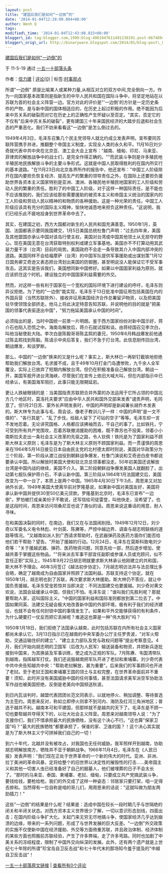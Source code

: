 ```yaml
--- 
layout: post 
title: "建国后我们是如何“一边倒”的" 
date: '2014-01-04T12:28:00.004+08:00' 
author: Wenh Q
tags:
modified\_time: '2014-01-04T12:43:08.815+08:00' 
blogger\_id: tag:blogger.com,1999:blog-4961947611491238191.post-6674894483471982362
blogger\_orig\_url: http://binaryware.blogspot.com/2014/01/blog-post\_8899.html
---
```

[建国后我们是如何"一边倒"的](http://item.feedsky.com/~feedsky/my1510/~5935684/513387662/1488578/1/item.html)

于 11-5-19 通过 [一五一十部落头条](http://www.my1510.cn/)



作者：[信力建](http://www.my1510.cn/author.php?xinlijian) |
[评论(0)](http://www.my1510.cn/article.php?id=c97d3fa6c11bf885) |
标签:[时事观点](http://www.my1510.cn/1510tag.php?tag=%E6%97%B6%E4%BA%8B%E8%A7%82%E7%82%B9)



所谓"一边倒"
原是比喻某人或某种力量,从相互对立的双方中间,完全倒向一方。作为一向国家基本政策则是指新生的中华人民共和国在国际斗争中，将坚定地站在以苏联为首的社会主义阵营一边。官方对此的评价是"'一边倒'的方针是一定历史条件的产物，是与新中国的国体相适应的，在历史上起过积极的作用。绝不能因为后来中苏关系的破裂而对它在历史上的正确性产生怀疑以至否定。"其实，否定它的不仅有"后来中苏关系的破裂"，更有建国三十年来国民经济的大踏步后退和社会生态的严重恶化。我们不妨来看看这"一边倒"是怎么倒过去的。



1949年4月3日，毛泽东召集几个民主党领导人就北约成立发表声明，宣布要同苏联阵营携手并进，推翻整个帝国主义制度，实现全人类的永久和平。11月16日刘少奇就代表中共中央在北京亚、澳工会大会上宣布："越南、缅甸、印尼、马来亚、菲律宾的解放战争中的战士们，是完全作得正确的。""而武装斗争则是许多殖民地半殖民地民族解放斗争的主要斗争形式。这就是中国人民取得胜利的在国内所实行的基本道路。"在11月23日向北京各界所作的报告中，他还宣布："中国工人阶级除开在国内要担负恢复经济、提高生产的繁重的领导责任之外，在国际上还要担负援助世界各资本主义国家特别是亚洲、澳洲、各殖民地半殖民地国家的工人阶级和劳动人民的繁重的责任。胜利了的中国工人阶级，对于这样一种国际责任，是不能也不应该推脱的，我们应该给那些需要援助的被资本主义和帝国主义统治的国家内的工人阶级和劳动人民以精神的和物质的各种援助。这是一种光荣的责任。中国工人阶级应该具有充分的国际主义精神，愉快地诚恳地来担负这种责任。"这说明，我们已经乐此不疲地投身到世界革命中去了。



其实，在建国之初，西方大国都对新生的人民共和国充满善意。1950年1月，英国、法国都表示要同我国建交，1月5日美国总统杜鲁门声明："过去四年来，美国及其他盟国亦承认中国对该岛行使主权，美国对台湾或中国其他领土从无掠夺的野心。现在美国无意在台湾获取特别权利或建立军事基地。美国亦不不打算动用其武装力量干涉（台湾）目前的局势。美国政府不会走一条导致其介入中国内部冲突的道路。美国同样不会给福摩萨（台湾）的中国军队提供军事援助或出谋划策"1月12日国务卿艾奇逊又表态把台湾划出美国的防御圈，甚至明说没人能保证它不受军事攻击。这其实是告诉我们，美国想同新中国修好。如果以中国国家利益为原则，就应该抓住这个时机，建设独立的中国国家利益需要的外交。



然而，对这样一些有利于国家在一个宽松的国际环境下进行建设的呼吁，毛泽东则异议拒绝。为了他的"一边倒"能实现，毛泽东于13日批准中国征用包括美国在内的外国兵营（当然苏联除外）、接收并征用美国经济合作总署留沪物资，以及把美国驻华使领馆全部挤走。他马上将此决定特意告知苏联，并说明他的目的就是"把美国的领事代表驱逐出中国"，"努力拖延美国承认中国的时间"。



必须指出的是，当时中国统一前景一片明朗。鉴于西方国家纷纷对新中国示好，蒋介石也陷入恐慌之中。海南岛解放后，蒋介石就试探和谈。由蒋经国召见李次白，叫他当秘使赴大陆。李次白是陈毅哥哥陈孟熙的妻兄，1950年6月韩战爆发前他通过陈孟熙找到陈毅。陈请示中央后答复，我们不急于打台湾。此信息刚传回台湾，朝战爆发，和谈梦断。



那么，中国的"一边倒"换来的又是什么呢？事实上，斯大林已一再斩钉截铁地拒绝帮助我们解放台湾。毛求援不成，且于49年10月打金门岛遭惨败，九千余人全军覆没，实际上已放弃了短期内解放台湾。但仍在积极准备自己解放台湾。朝战一开，美国军舰开进台湾海峡，尽管我们在宣传上依旧大喊大叫，但在内部指示中已经承认，有美国海军阻拦，此事只能无限期延宕。



更让人跌破眼镜的是：当美国指责苏联把合并外蒙的办法运用于它所占领的中国北方几个地区时，莫洛托夫要求"应由中华人民共和国外交部来发表"谴责声明，毛同意了。但1月21日苏、蒙外长声明发表时，中国的声明却是新闻署长胡乔木发表的。斯大林专为此事与毛、周会谈，像老子教训儿子一样：中国的声明"是一文不值的"、"各行其是"、"乱了步伐，给敌人留下了可钻的空子"等等。毛泽东却一言不发地忍着。无论讲究国格、人格都应该拂袖而去，干自己的事了。比如铁托，宁可受到所有共产党围攻，忍着苏联撤消援助的困难，既不靠苏也不投美，领着小小南斯拉夫走出一条社会主义改革的先驱之路，令人钦佩！铁托是为了国家利益不顾斯大林主义原则；毛泽东是为了斯大林主义原则不顾国家利益。而一贯谨慎的周恩来在1964年5月14日接见日本自由民主党的北村德太郎时则说，美国对华政策分为三个阶段，第一阶段从渡江战役到朝鲜战争爆发，杜鲁门演说和艾奇逊白皮书都说要承认中国。所以解放时美国大使和驻北京总领事都没走。50年初美国还说解放台湾是中国内战的继续，美国不介入。第二阶段朝鲜战争爆发美国人就翻脸了，出动第七舰队保护蒋介石，不承认新中国。第三阶段从1964年1月法国建交后，美国改变为一中一台了，本质上是两个中国。1965年4月30日下午3点，周恩来又对加纳外长说，1949年美国大使离华前对罗隆基说，如果新中国对美国友好，美国将承认新中国并提供30至50亿美元贷款。罗隆基到北京时，毛泽东已宣布"一边倒"。罗怕被打成亲美份子不敢说，还写信给司徒雷登，叫他快走，没希望了。也是这段时间，周恩来访问坦桑尼亚也说了类似的话。周恩来说这番话的用意，耐人寻味。



在和美国决裂的同时，在南边，我们又在与法国闹别扭。1949年12月12日，刘少奇以军委名义电令林彪、叶剑英、陈赓等，严控中越边界、调查与胡志明联络的道路等情况。"又越南如派人到广西请求帮助时，在武器弹药及医药方面你们能否给他们若干帮助？望告。"开始了援越的行动。12月24日，毛泽东在莫斯科致电刘少奇等："关于援越武器、弹药、医药物资问题，同意先给一部，然后逐步增加，使越共善于掌握这些物品。""将来派去军事干部宜任副职或参谋人员或充顾问，似不宜任正职"实际上，1945年9月22日胡志明就要求斯大林承认他刚建立的共和国，斯大林不予理会。46年3月签订《越法初步协定》，7月胡志明访法并与法总理比多会晤，确定了越南成为自由国家并照顾了法国利益。苏联支持这个协定。就在1950年1月，胡志明也到了苏联，再次要求斯大林援助。斯大林仍不答应，就让中国负责援越。毛泽东受宠若惊并当即决定：不同法国建交也要援越。刘少奇对黄文欢说，法国会延缓承认中国，但我们不怕。毛泽东说："谁叫我们先胜利呢？那就要帮助人家，这叫国际主义。"中国的国家利益和国际准则都放到第二位去了。中国如果同英、法建交无疑会极大地改善新中国的外部环境，极有利于我们的经济建设，也就不会有任何封锁中国的事情发生了。如果和平外交能够获得的有利条件，为什么硬要打一仗反而把它丢掉呢？难道这也算是一种"伟大胜利"吗？



1950年1月18日，我们拒绝了法国承认越南，此时包括苏联在内所有社会主义国家都尚未承认它。3月13日指示已在越南的中央军委办公厅主任罗贵波，"对军火帮助，交通运输住织的建立"、"建立主力部队及党与政权问题等"提出考察意见。4月，我们开始向胡志明的卫国军（后改为人民军）输送装备和物资，并把新兵逐批接到中国来，为其换装及军事训练，使之成为正规的军队。7月陈赓、韦国清带队到越南，指挥越军打仗。我们还说服越南把军队开进了老挝和柬埔寨。刘少奇代表中共中央告知越共中央："帮助老挝解放，甚为重要"。后来我们的军事顾问也开进了老挝。至于老挝王国和柬埔寨王国的领土与主权完整，在世界革命面前并不重要！须知，此时并没有美国威胁中国的任何事情，甚至法国请求美军派空军协助法军作战也被美国拒绝，反倒是老美向中国频送秋波。



到日内瓦谈判时，越盟代表团团长范文同表示，以就地停火、稍加调整、等待普选为主签约。周恩来反对，称如立即停火则拿不到河内、海防及红河三角洲地区；普选于越共不利。越南本可和平建国，但那样就不是越共的天下了。毛泽东是不顾一切也要帮越共夺得天下的，以壮大社会主义阵营。周恩来对越南领导人说："为了支援你们，我们不惜承担最大的民族牺牲，没有这个决心不行。"这也算"保家卫国"吗？"最大的民族牺牲"都要承担了，保谁的家、卫谁的国？！这个决心其实就是为了斯大林主义宁可拼掉我们自己的一切！



到六十年代，北越并没有被攻占，对我国也无任何威胁。我军照样开到越南，协助胡志明解放南方，牺牲并不亚于朝鲜战争。1966年11月4日，毛泽东在《人民日报》发表声明："我们现在正处于世界革命的一个新的伟大的时代。亚洲、非洲、拉丁美洲的革命风暴，定将给整个的旧世界以决定性的摧毁性的打击……美帝国主义和其他一切害人虫已经准备好了自己的掘墓人，他们被埋葬的日子不会太长了。"那时的马来亚、泰国、柬埔寨、老挝、缅甸，只要成立共产党搞武装斗争，要钱给钱，要枪给枪。我们的外交成了这样一种姿态：邻居家只要打架，咱一定得去掺和。当然得有一位自称是咱的哥儿们，用周恩来的话说："这就叫做为朋友两肋插刀！"



这些"一边倒"的结果是什么呢？结果是：造成中国在较长一段时期几乎与世隔绝的闭关和半闭关状态。对西方资本主义世界很少了解，一切以意识形态划线，四面出击；在国内阶级斗争扩大化。关起门来无穷无尽地搞斗争，使国家经济几乎达到崩溃的边缘，带来的一系列问题，形成了与世界发展的巨大反差。"一边倒"外交政策的实施不仅使新中国在经济援助、外交等方面倚重苏联，并且政治体制、经济体制的某些方面也照搬前苏联经验，产生了许多弊端，走了许多弯路。同时也加剧了中美关系的冻结程度，限制了中国外交向纵深的发展。此外，还有两个遗产就是上世纪七十年除的所谓"珍宝岛自卫反击战"和七十年代末的那场知今羞于提及的"中越自卫反击战"！





[一五一十部落原文链接](http://www.my1510.cn/article.php?id=c97d3fa6c11bf885)
|
[查看所有0个评论](http://www.my1510.cn/article.php?id=c97d3fa6c11bf885)

